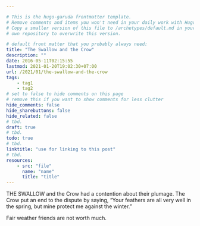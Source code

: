 ```yaml
---

# This is the hugo-garuda frontmatter template.
# Remove comments and items you won't need in your daily work with Hugo.
# Copy a smaller version of this file to /archetypes/default.md in your
# own repository to overwrite this version.

# default front matter that you probably always need:
title: "The Swallow and the Crow"
description: ""
date: 2016-05-11T02:15:55
lastmod: 2021-01-20T19:02:30+07:00
url: /2021/01/the-swallow-and-the-crow
tags:
    - tag1
    - tag2
# set to false to hide comments on this page
# remove this if you want to show comments for less clutter
hide_comments: false
hide_sharebuttons: false
hide_related: false
# tbd.
draft: true
# tbd.
todo: true
# tbd.
linktitle: "use for linking to this post"
# tbd.
resources:
    - src: "file"
      name: "name"
      title: "title"
---
```

THE SWALLOW and the Crow had a contention about their plumage. The Crow put an end to the dispute by saying, “Your feathers are all very well in the spring, but mine protect me against the winter.”

Fair weather friends are not worth much.
